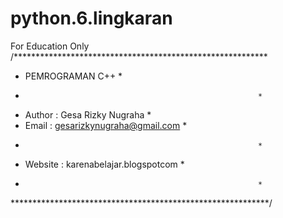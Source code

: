 # python.6.lingkaran
For Education Only
/**********************************************************
*  PEMROGRAMAN C++                                        *
*                                                         *
*  Author  : Gesa Rizky Nugraha                           *
*  Email   : gesarizkynugraha@gmail.com                   *
*                                                         *
*  Website : karenabelajar.blogspotcom                    *
*                                                         *
***********************************************************/
